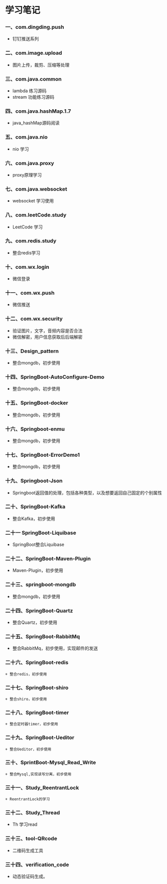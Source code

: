 # 学习笔记
### 一、com.dingding.push
  + 钉钉推送系列
### 二、com.image.upload
  + 图片上传，裁剪、压缩等处理
### 三、com.java.common
  + lambda 练习源码
  + stream 功能练习源码
### 四、com.java.hashMap.1.7
  + java_hashMap源码阅读
### 五、com.java.nio
  + nio 学习
### 六、com.java.proxy
  + proxy原理学习
### 七、com.java.websocket
  + websocket 学习使用
### 八、com.leetCode.study
  + LeetCode 学习
### 九、com.redis.study
  + 整合redis学习
### 十、com.wx.login
  + 微信登录
### 十一、com.wx.push
  + 微信推送
### 十二、com.wx.security
  + 验证图片，文字，音频内容是否合法
  + 微信解密，用户信息获取后后端解密
### 十三、Design_pattern
  + 整合mongdb，初步使用
### 十四、SpringBoot-AutoConfigure-Demo
  + 整合mongdb，初步使用
### 十五、SpringBoot-docker
  + 整合mongdb，初步使用
### 十六、Springboot-enmu
  + 整合mongdb，初步使用
### 十七、SpringBoot-ErrorDemo1
  + 整合mongdb，初步使用
### 十九、Springboot-Json
  + Springboot返回值的处理，包括各种类型，以及想要返回自己固定的个别属性
### 二十、SpringBoot-Kafka
  + 整合Kafka，初步使用
### 二十一 SpringBoot-Liquibase
  +  SpringBoot整合Liquibase
### 二十二、SpringBoot-Maven-Plugin
  + Maven-Plugin，初步使用
### 二十三、springboot-mongdb
  + 整合mongdb，初步使用
### 二十四、SpringBoot-Quartz
  + 整合Quartz，初步使用
### 二十五、SpringBoot-RabbitMq
  + 整合RabbitMq，初步使用，实现邮件的发送
### 二十六、SpringBoot-redis
    + 整合redis，初步使用
### 二十七、SpringBoot-shiro
    + 整合shiro，初步使用
### 二十八、SpringBoot-timer
    + 整合定时器timer，初步使用
### 二十九、SpringBoot-Ueditor
    + 整合Ueditor，初步使用
### 三十、SprintBoot-Mysql_Read_Write
    + 整合Mysql,实现读写分离，初步使用
### 三十一、Study_ReentrantLock
    + ReentrantLock的学习
### 三十二、Study_Thread
 + Th 学习read
### 三十三、tool-QRcode
  + 二维码生成工具
### 三十四、verification_code
  + 动态验证码生成。
